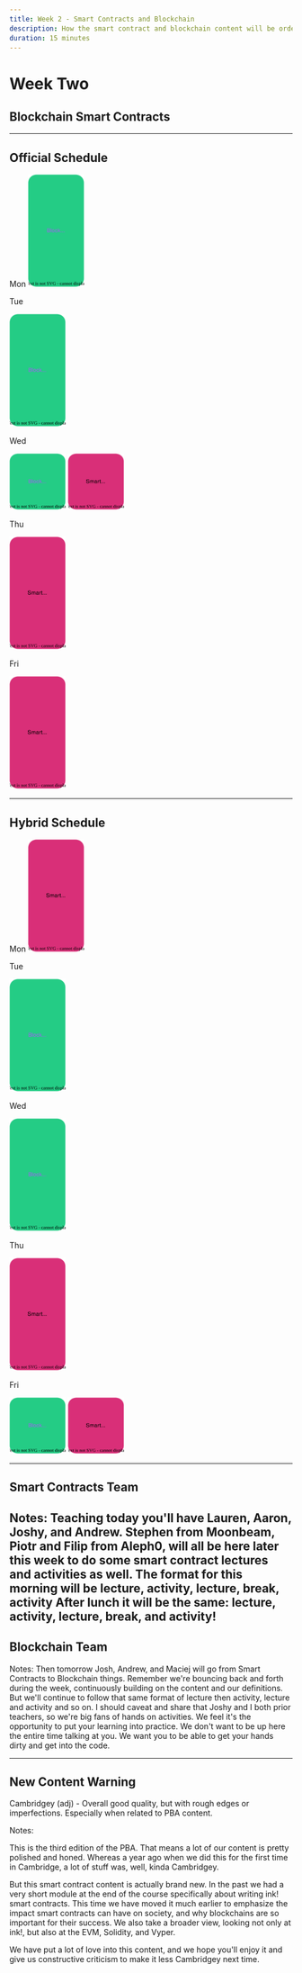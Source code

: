 ```yaml
---
title: Week 2 - Smart Contracts and Blockchain
description: How the smart contract and blockchain content will be ordered and who is teaching it.
duration: 15 minutes
---
```


# Week Two

## Blockchain Smart Contracts

---

## Official Schedule

<pba-cols>
<pba-col>
Mon

<img style="width:100px; height: 200px;" src="./img/schedule/blockchain_full.drawio.svg" />
</pba-col>

<pba-col>

Tue

<img style="width:100px; height: 200px;" src="./img/schedule/blockchain_full.drawio.svg" />

</pba-col>

<pba-col>

Wed

<img style="width:100px; height: 100px;" src="./img/schedule/blockchain_half.drawio.svg" />
<img style="width:100px; height: 100px;" src="./img/schedule/smart_contracts_half.svg" />

</pba-col>

<pba-col>

Thu

<img style="width:100px; height: 200px;" src="./img/schedule/smart_contracts_full.svg" />

</pba-col>

<pba-col>

Fri

<img style="width:100px; height: 200px;" src="./img/schedule/smart_contracts_full.svg" />

</pba-col>
<pba-col>

---

## Hybrid Schedule

<pba-cols>
<pba-col>
Mon

<img style="width:100px; height: 200px;" src="./img/schedule/smart_contracts_full.svg" />
</pba-col>

<pba-col>

Tue

<img style="width:100px; height: 200px;" src="./img/schedule/blockchain_full.drawio.svg" />

</pba-col>

<pba-col>

Wed

<img style="width:100px; height: 200px;" src="./img/schedule/blockchain_full.drawio.svg" />

</pba-col>

<pba-col>

Thu

<img style="width:100px; height: 200px;" src="./img/schedule/smart_contracts_full.svg" />

</pba-col>

<pba-col>

Fri

<img style="width:100px; height: 100px;" src="./img/schedule/blockchain_half.drawio.svg" />
<img style="width:100px; height: 100px;" src="./img/schedule/smart_contracts_half.svg" />

</pba-col>
<pba-col>

---

## Smart Contracts Team

Notes:
Teaching today you'll have Lauren, Aaron, Joshy, and Andrew. 
Stephen from Moonbeam, Piotr and Filip from Aleph0, will all be here later this week to do some smart contract lectures and activities as well. 
The format for this morning will be lecture, activity, lecture, break, activity 
After lunch it will be the same: lecture, activity, lecture, break, and activity! 
---

## Blockchain Team

Notes:
Then tomorrow Josh, Andrew, and Maciej will go from Smart Contracts to Blockchain things. Remember we're bouncing back and forth during the week, continuously building on the content and our definitions. 
But we'll continue to follow that same format of lecture then activity, lecture and activity and so on. 
I should caveat and share that Joshy and I both prior teachers, so we're big fans of hands on activities. We feel it's the opportunity to put your learning into practice. We don't want to be up here the entire time talking at you. We want you to be able to get your hands dirty and get into the code.  

---

## New Content Warning

<blokquote>Cambridgey (adj) - Overall good quality, but with rough edges or imperfections. Especially when related to PBA content.</blockquote>

Notes:

This is the third edition of the PBA.
That means a lot of our content is pretty polished and honed.
Whereas a year ago when we did this for the first time in Cambridge, a lot of stuff was, well, kinda Cambridgey.

But this smart contract content is actually brand new.
In the past we had a very short module at the end of the course specifically about writing ink! smart contracts.
This time we have moved it much earlier to emphasize the impact smart contracts can have on society, and why blockchains are so important for their success.
We also take a broader view, looking not only at ink!, but also at the EVM, Solidity, and Vyper.

We have put a lot of love into this content, and we hope you'll enjoy it and give us constructive criticism to make it less Cambridgey next time.
